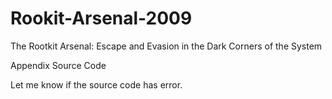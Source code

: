 # Rookit-Arsenal-2009
The Rootkit Arsenal: Escape and Evasion in the Dark Corners of the System

Appendix Source Code

Let me know if the source code has error. 
